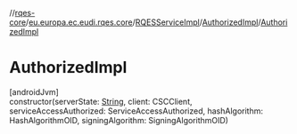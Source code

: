 //[rqes-core](../../../../index.md)/[eu.europa.ec.eudi.rqes.core](../../index.md)/[RQESServiceImpl](../index.md)/[AuthorizedImpl](index.md)/[AuthorizedImpl](-authorized-impl.md)

# AuthorizedImpl

[androidJvm]\
constructor(serverState: [String](https://kotlinlang.org/api/latest/jvm/stdlib/kotlin/-string/index.html), client: CSCClient, serviceAccessAuthorized: ServiceAccessAuthorized, hashAlgorithm: HashAlgorithmOID, signingAlgorithm: SigningAlgorithmOID)
